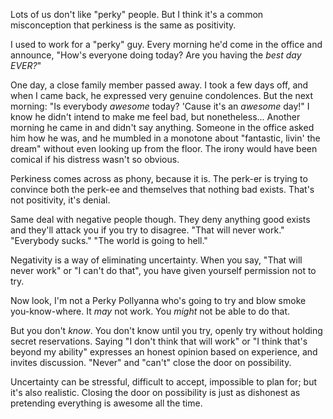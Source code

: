 Lots of us don't like "perky" people. But I think it's a common misconception that perkiness is the same as positivity.

I used to work for a "perky" guy. Every morning he'd come in the office and announce, "How's everyone doing today? Are you having the _best day EVER?_"

One day, a close family member passed away. I took a few days off, and when I came back, he expressed very genuine condolences. But the next morning: "Is everybody _awesome_ today? 'Cause it's an _awesome_ day!" I know he didn't intend to make me feel bad, but nonetheless... Another morning he came in and didn't say anything. Someone in the office asked him how he was, and he mumbled in a monotone about "fantastic, livin' the dream" without even looking up from the floor. The irony would have been comical if his distress wasn't so obvious. 

Perkiness comes across as phony, because it is. The perk-er is trying to convince both the perk-ee and themselves that nothing bad exists. That's not positivity, it's denial.

Same deal with negative people though. They deny anything good exists and they'll attack you if you try to disagree. "That will never work." "Everybody sucks." "The world is going to hell." 

Negativity is a way of eliminating uncertainty. When you say, "That will never work" or "I can't do that", you have given yourself permission not to try. 

Now look, I'm not a Perky Pollyanna who's going to try and blow smoke you-know-where. It _may_ not work. You _might_ not be able to do that. 

But you don't _know_. You don't know until you try, openly try without holding secret reservations. Saying "I don't think that will work" or "I think that's beyond my ability" expresses an honest opinion based on experience, and invites discussion. "Never" and "can't" close the door on possibility.

Uncertainty can be stressful, difficult to accept, impossible to plan for; but it's also realistic. Closing the door on possibility is just as dishonest as pretending everything is awesome all the time.
